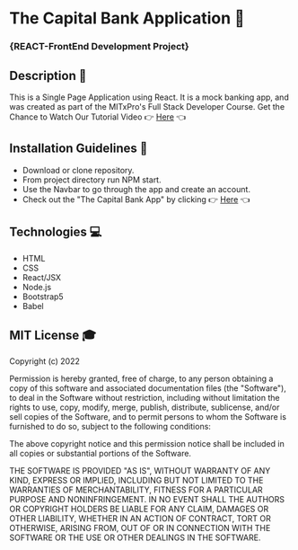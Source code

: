# The Capital Bank Application 🏦
### {REACT-FrontEnd Development Project}
## Description 💸
This is a Single Page Application using React. It is a mock banking app, and was created as part of the MITxPro's Full Stack Developer Course.
Get the Chance to Watch Our Tutorial Video 👉 <a href="https://youtu.be/ZslRE1TslLs">Here</a> 👈

## Installation Guidelines 🔨
* Download or clone repository.
* From project directory run NPM start.
* Use the Navbar to go through the app and create an account.
* Check out the "The Capital Bank App" by clicking 👉 <a href="https://joel-mezacapitolbankapp.s3.us-west-1.amazonaws.com/index.html#/">Here</a> 👈

## Technologies 💻
* HTML
* CSS
* React/JSX
* Node.js
* Bootstrap5
* Babel

## MIT License 🎓
Copyright (c) 2022

Permission is hereby granted, free of charge, to any person obtaining a copy of this software and associated documentation files (the "Software"), to deal in the Software without restriction, including without limitation the rights to use, copy, modify, merge, publish, distribute, sublicense, and/or sell copies of the Software, and to permit persons to whom the Software is furnished to do so, subject to the following conditions:

The above copyright notice and this permission notice shall be included in all copies or substantial portions of the Software.

THE SOFTWARE IS PROVIDED "AS IS", WITHOUT WARRANTY OF ANY KIND, EXPRESS OR IMPLIED, INCLUDING BUT NOT LIMITED TO THE WARRANTIES OF MERCHANTABILITY, FITNESS FOR A PARTICULAR PURPOSE AND NONINFRINGEMENT. IN NO EVENT SHALL THE AUTHORS OR COPYRIGHT HOLDERS BE LIABLE FOR ANY CLAIM, DAMAGES OR OTHER LIABILITY, WHETHER IN AN ACTION OF CONTRACT, TORT OR OTHERWISE, ARISING FROM, OUT OF OR IN CONNECTION WITH THE SOFTWARE OR THE USE OR OTHER DEALINGS IN THE SOFTWARE.
